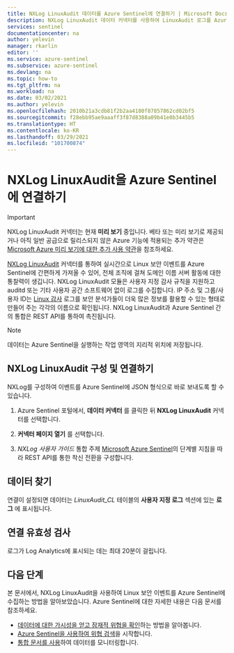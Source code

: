 ```yaml
---
title: NXLog LinuxAudit 데이터를 Azure Sentinel에 연결하기 | Microsoft Docs
description: NXLog LinuxAudit 데이터 커넥터를 사용하여 LinuxAudit 로그를 Azure Sentinel로 끌어오는 방법을 알아봅니다. 통합 문서의 LinuxAudit 데이터를 확인하고 경고를 생성하고 조사를 개선합니다.
services: sentinel
documentationcenter: na
author: yelevin
manager: rkarlin
editor: ''
ms.service: azure-sentinel
ms.subservice: azure-sentinel
ms.devlang: na
ms.topic: how-to
ms.tgt_pltfrm: na
ms.workload: na
ms.date: 03/02/2021
ms.author: yelevin
ms.openlocfilehash: 2010b21a3cdb81f2b2aa4180f87857862cd02bf5
ms.sourcegitcommit: f28ebb95ae9aaaff3f87d8388a09b41e0b3445b5
ms.translationtype: HT
ms.contentlocale: ko-KR
ms.lasthandoff: 03/29/2021
ms.locfileid: "101700874"
---
```

# <a name="connect-your-nxlog-linuxaudit-to-azure-sentinel"></a>NXLog LinuxAudit을 Azure Sentinel에 연결하기

> [!IMPORTANT]
> NXLog LinuxAudit 커넥터는 현재 **미리 보기** 중입니다. 베타 또는 미리 보기로 제공되거나 아직 일반 공급으로 릴리스되지 않은 Azure 기능에 적용되는 추가 약관은 [Microsoft Azure 미리 보기에 대한 추가 사용 약관](https://azure.microsoft.com/support/legal/preview-supplemental-terms/)을 참조하세요.

[NXLog LinuxAudit](https://nxlog.co/documentation/nxlog-user-guide/im_linuxaudit.html) 커넥터를 통하여 실시간으로 Linux 보안 이벤트를 Azure Sentinel에 간편하게 가져올 수 있어, 전체 조직에 걸쳐 도메인 이름 서버 활동에 대한 통찰력이 생깁니다. NXLog LinuxAudit 모듈은 사용자 지정 감사 규칙을 지원하고 auditd 또는 기타 사용자 공간 소프트웨어 없이 로그를 수집합니다. IP 주소 및 그룹/사용자 ID는 [Linux 감사](https://nxlog.co/documentation/nxlog-user-guide/linux-audit.html) 로그를 보안 분석가들이 더욱 많은 정보를 활용할 수 있는 형태로 만들어 주는 각각의 이름으로 확인됩니다. NXLog LinuxAudit과 Azure Sentinel 간의 통합은 REST API를 통하여 촉진됩니다.

> [!NOTE]
> 데이터는 Azure Sentinel을 실행하는 작업 영역의 지리적 위치에 저장됩니다.

## <a name="configure-and-connect-nxlog-linuxaudit"></a>NXLog LinuxAudit 구성 및 연결하기

NXLog를 구성하여 이벤트를 Azure Sentinel에 JSON 형식으로 바로 보내도록 할 수 있습니다.

1. Azure Sentinel 포털에서, **데이터 커넥터** 를 클릭한 뒤 **NXLog LinuxAudit** 커넥터를 선택합니다.

1. **커넥터 페이지 열기** 를 선택합니다.

1. *NXLog 사용자 가이드* 통합 주제 [Microsoft Azure Sentinel](https://nxlog.co/documentation/nxlog-user-guide/sentinel.html)의 단계별 지침을 따라 REST API를 통한 착신 전환을 구성합니다.

## <a name="find-your-data"></a>데이터 찾기

연결이 설정되면 데이터는 *LinuxAudit_CL* 테이블의 **사용자 지정 로그** 섹션에 있는 **로그** 에 표시됩니다.

## <a name="validate-connectivity"></a>연결 유효성 검사

로그가 Log Analytics에 표시되는 데는 최대 20분이 걸립니다.

## <a name="next-steps"></a>다음 단계

본 문서에서, NXLog LinuxAudit을 사용하여 Linux 보안 이벤트를 Azure Sentinel에 수집하는 방법을 알아보았습니다. Azure Sentinel에 대한 자세한 내용은 다음 문서를 참조하세요.

- [데이터에 대한 가시성을 얻고 잠재적 위협을 확인](quickstart-get-visibility.md)하는 방법을 알아봅니다.
- [Azure Sentinel을 사용하여 위협 검색](tutorial-detect-threats-built-in.md)을 시작합니다.
- [통합 문서를 사용](tutorial-monitor-your-data.md)하여 데이터를 모니터링합니다.
